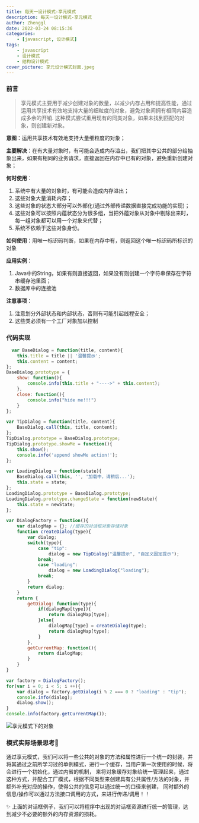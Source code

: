 ```yaml
---
title: 每天一设计模式-享元模式
description: 每天一设计模式-享元模式
author: Zhenggl
date: 2022-03-24 08:15:36
categories:
    - [javascript, 设计模式]
tags:
    - javascript
    - 设计模式
    - 结构设计模式
cover_picture: 享元设计模式封面.jpeg
---
```


### 前言
> 享元模式主要用于减少创建对象的数量，以减少内存占用和提高性能，通过运用共享技术有效地支持大量的细粒度的对象，避免对象间拥有相同内容造成多余的开销.
> 这种模式尝试重用现有的同类对象，如果未找到匹配的对象，则创建新对象。

**意图**：运用共享技术有效地支持大量细粒度的对象；

**主要解决**：在有大量对象时，有可能会造成内存溢出，我们把其中公共的部分给抽象出来，如果有相同的业务请求，直接返回在内存中已有的对象，避免重新创建对象；

**何时使用**：
1. 系统中有大量的对象时，有可能会造成内存溢出；
2. 这些对象大量消耗内存；
3. 这些对象的状态大部分可以外部化(通过外部传递数据直接完成功能的实现)；
4. 这些对象可以按照内蕴状态分为很多组，当把外蕴对象从对象中剔除出来时，每一组对象都可以用一个对象来代替；
5. 系统不依赖于这些对象身份。

**如何使用**：用唯一标识码判断，如果在内存中有，则返回这个唯一标识码所标识的对象

**应用实例**：
1. Java中的String，如果有则直接返回，如果没有则创建一个字符串保存在字符串缓存池里面；
2. 数据库中的连接池

**注意事项**：
1. 注意划分外部状态和内部状态，否则有可能引起线程安全；
2. 这些类必须有一个工厂对象加以控制

### 代码实现
```javascript
  var BaseDialog = function(title, content){
	this.title = title || '温馨提示';
	this.content = content;
};
BaseDialog.prototype = {
	show: function(){
		console.info(this.title + "---->" + this.content);
	},
	close: function(){
		console.info("hide me!!!")
	}
};

var TipDialog = function(title, content){
	BaseDialog.call(this, title, content);
};
TipDialog.prototype = BaseDialog.prototype;
TipDialog.prototype.showMe = function(){
	this.show();
	console.info('append showMe action!');
};

var LoadingDialog = function(state){
	BaseDialog.call(this, '', '加载中，请稍后...');
	this.state = state;
};
LoadingDialog.prototype = BaseDialog.prototype;
LoadingDialog.prototype.changeState = function(newState){
	this.state = newState;
};

var DialogFactory = function(){
	var dialogMap = {};	//缓存的对话框对象存储对象
	function createDialog(type){
		var dialog;
		switch(type){
			case "tip":
				dialog = new TipDialog("温馨提示", "自定义固定提示");
			break;
			case "loading":
				dialog = new LoadingDialog("loading");
			break;
		}
		return dialog;
	}
	return {
		getDialog: function(type){
			if(dialogMap[type]){
				return dialogMap[type];
			}else{
				dialogMap[type] = createDialog(type);
				return dialogMap[type];
			}
		},
		getCurrentMap: function(){
			return dialogMap;
		}
	}
}

var factory = DialogFactory();
for(var i = 0; i < 5; i ++){
	var dialog = factory.getDialog(i % 2 === 0 ? "loading" : "tip");
	console.info(dialog);
	dialog.show();
}
console.info(factory.getCurrentMap());
```

![享元模式下的对象](享元模式下的对象.png)

### 模式实际场景思考🤔
通过享元模式，我们可以将一些公共的对象的方法和属性进行一个统一的封装，并将其通过之前所学习过的单例模式，进行一个缓存，当用户第一次使用的时候，将会进行一个初始化，通过内省的机制，
来将对象缓存对象给统一管理起来，通过这种方式，并配合工厂模式，根据不同类型来创建具有公共属性/方法的对象，并额外补充对应的操作，使得公共的信息可以通过统一的口径来创建，
同时额外的信息/操作可以通过方法接口调用的方式，来进行传递/调用！！

✨ 上面的对话框例子，我们可以将程序中出现的对话框资源进行统一的管理，达到减少不必要的额外的内存资源的损耗。
